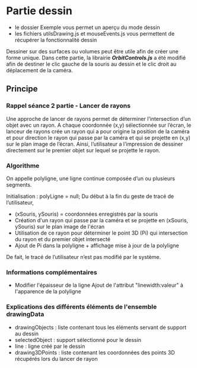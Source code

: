 # Partie dessin

* le dossier Exemple vous permet un aperçu du mode dessin
* les fichiers utilsDrawing.js et mouseEvents.js vous permettent de récupérer la fonctionnalité dessin

Dessiner sur des surfaces ou volumes peut être utile afin de créer une forme unique.
Dans cette partie, la librairie ___OrbitControls.js___ a été modifié afin de destiner le clic gauche de la souris au dessin et le clic droit au déplacement de la caméra.

## Principe

### Rappel séance 2 partie - Lancer de rayons
Une approche de lancer de rayons permet de déterminer l’intersection d’un objet avec un rayon. A chaque coordonnée (x,y) sélectionnée sur l’écran, le lanceur de rayons crée un rayon qui a pour origine la position de la caméra et pour direction le rayon qui passe par la caméra et qui se projette en (x,y) sur le plan image de l’écran. Ainsi, l’utilisateur a l’impression de dessiner directement sur le premier objet sur lequel se projette le rayon.

### Algorithme

On appelle polyligne, une ligne continue composée d’un ou plusieurs segments.

Initialisation : polyLigne = null;
Du début à la fin du geste de tracé de l’utilisateur,

  * (xSouris, ySouris) = coordonnées enregistrés par la souris
  * Création d'un rayon qui passe par la caméra et se projette en (xSouris, ySouris) sur le plan image de l'écran
  * Utilisation de ce rayon pour déterminer le point 3D (Pi) qui intersection du rayon et du premier objet intersecté
  * Ajout de Pi dans la polyligne + affichage mise à jour de la polyligne

De fait, le tracé de l’utilisateur n’est pas modifié par le système.


### Informations complémentaires

* Modifier l'épaisseur de la ligne
Ajout de l'attribut "linewidth:valeur" à l'apparence de la polyligne

### Explications des différents éléments de l'ensemble drawingData
* drawingObjects : liste contenant tous les éléments servant de support au dessin 
* selectedObject : support sélectionné pour le dessin 
* line : ligne créé par le dessin 
* drawing3DPoints : liste contenant les coordonnées des points 3D récupérés lors du lancer de rayon
